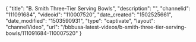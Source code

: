 {
    "title": "B. Smith Three-Tier Serving Bowls",
    "description": "",
    "channelid": "111091684",
    "videoid": "110007520",
    "date_created": "1502525661",
    "date_modified": "1503590931",
    "type": "captivate",
    "layout": "channelVideo",
    "url": "\/bbbusa-latest-videos\/b-smith-three-tier-serving-bowls\/111091684-110007520"
}